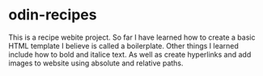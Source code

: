 # odin-recipes
This is a recipe webite project. So far I have learned how to create a basic HTML template I believe is called a boilerplate.
Other things I learned include how to bold and italice text. As well as create hyperlinks and add images to website using 
absolute and relative paths. 

